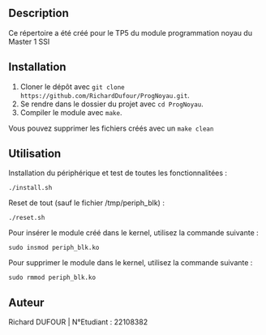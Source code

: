 ## Description

Ce répertoire a été créé pour le TP5 du module programmation noyau du Master 1 SSI

## Installation

1. Cloner le dépôt avec `git clone https://github.com/RichardDufour/ProgNoyau.git`.
2. Se rendre dans le dossier du projet avec `cd ProgNoyau`.
3. Compiler le module avec `make`.

Vous pouvez supprimer les fichiers créés avec un `make clean`

## Utilisation

Installation du périphérique et test de toutes les fonctionnalitées :
```
./install.sh
```

Reset de tout (sauf le fichier /tmp/periph_blk) :
```
./reset.sh
```

Pour insérer le module créé dans le kernel, utilisez la commande suivante :
```
sudo insmod periph_blk.ko
```

Pour supprimer le module dans le kernel, utilisez la commande suivante :
```
sudo rmmod periph_blk.ko
```

## Auteur
Richard DUFOUR |
N°Etudiant : 22108382